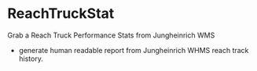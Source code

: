 # ReachTruckStat
Grab a Reach Truck Performance Stats from Jungheinrich WMS

- generate human readable report from Jungheinrich WHMS reach track history.
